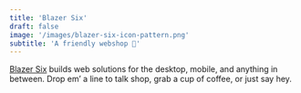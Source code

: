 ```yaml
---
title: 'Blazer Six'
draft: false
image: '/images/blazer-six-icon-pattern.png'
subtitle: 'A friendly webshop 🙂'
---
```


[Blazer Six](https://www.blazersix.com/) builds web solutions for the desktop,
mobile, and anything in between. Drop em’ a line to talk shop, grab a cup of
coffee, or just say hey.
